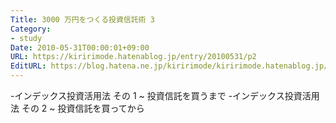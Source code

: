 ```yaml
---
Title: 3000 万円をつくる投資信託術 3
Category:
- study
Date: 2010-05-31T00:00:01+09:00
URL: https://kiririmode.hatenablog.jp/entry/20100531/p2
EditURL: https://blog.hatena.ne.jp/kiririmode/kiririmode.hatenablog.jp/atom/entry/8454420450078211841
---
```


-インデックス投資活用法 その 1 ~ 投資信託を買うまで
-インデックス投資活用法 その 2 ~ 投資信託を買ってから
